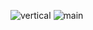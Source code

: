 ![vertical](https://github.com/user-attachments/assets/5da6b92f-ee9d-4040-9f1f-4641a814b099)
![main](https://github.com/user-attachments/assets/2c6ad2fd-ce2c-4834-83ce-b80c8805ac25)
